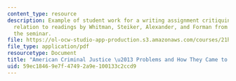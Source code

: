 ```yaml
---
content_type: resource
description: Example of student work for a writing assignment critiquing Stuntz in
  relation to readings by Whitman, Steiker, Alexander, and Forman from Part One of
  the seminar.
file: https://ol-ocw-studio-app-production.s3.amazonaws.com/courses/21h-319-race-crime-and-citizenship-in-american-law-fall-2014/59ec18469e7f47492a9e100133c2ccd9_MIT21H_319F14_StuntzCritiq.pdf
file_type: application/pdf
resourcetype: Document
title: "American Criminal Justice \u2013 Problems and How They Came to Be"
uid: 59ec1846-9e7f-4749-2a9e-100133c2ccd9
---
```

